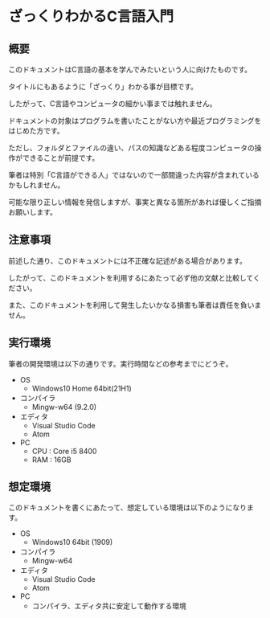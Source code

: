 # ざっくりわかるC言語入門

## 概要

このドキュメントはC言語の基本を学んでみたいという人に向けたものです。</br>

タイトルにもあるように「ざっくり」わかる事が目標です。</br>

したがって、C言語やコンピュータの細かい事までは触れません。</br>

ドキュメントの対象はプログラムを書いたことがない方や最近プログラミングをはじめた方です。</br>

ただし、フォルダとファイルの違い、パスの知識などある程度コンピュータの操作ができることが前提です。</br>

筆者は特別「C言語ができる人」ではないので一部間違った内容が含まれているかもしれません。</br>

可能な限り正しい情報を発信しますが、事実と異なる箇所があれば優しくご指摘お願いします。</br>

## 注意事項

前述した通り、このドキュメントには不正確な記述がある場合があります。</br>

したがって、このドキュメントを利用するにあたって必ず他の文献と比較してください。</br>

また、このドキュメントを利用して発生したいかなる損害も筆者は責任を負いません。</br>

## 実行環境

筆者の開発環境は以下の通りです。実行時間などの参考までにどうぞ。

- OS
  - Windows10 Home 64bit(21H1)
- コンパイラ
  - Mingw-w64 (9.2.0)
- エディタ
  - Visual Studio Code
  - Atom
- PC
  - CPU : Core i5 8400
  - RAM : 16GB

## 想定環境

このドキュメントを書くにあたって、想定している環境は以下のようになります。

- OS
  - Windows10 64bit (1909)
- コンパイラ
  - Mingw-w64
- エディタ
  - Visual Studio Code
  - Atom
- PC
  - コンパイラ、エディタ共に安定して動作する環境
